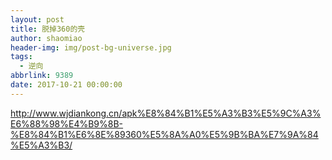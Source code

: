 ```yaml
---
layout: post
title: 脱掉360的壳
author: shaomiao
header-img: img/post-bg-universe.jpg
tags:
  - 逆向
abbrlink: 9389
date: 2017-10-21 00:00:00
---
```

http://www.wjdiankong.cn/apk%E8%84%B1%E5%A3%B3%E5%9C%A3%E6%88%98%E4%B9%8B-%E8%84%B1%E6%8E%89360%E5%8A%A0%E5%9B%BA%E7%9A%84%E5%A3%B3/
